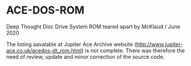 # ACE-DOS-ROM
Deep Thought Disc Drive System ROM teared apart
by McKlaud / June 2020

The listing aavalable at Jupiter Ace Archive website (http://www.jupiter-ace.co.uk/acedos-dt_rom.html) is not complete. There was therefore the need of review, update and minor correction of the source code. 
